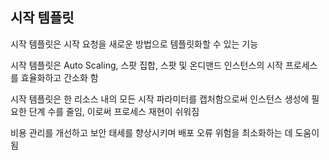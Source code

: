 ## 시작 템플릿
시작 템플릿은 시작 요청을 새로운 방법으로 템플릿화할 수 있는 기능  
  
시작 템플릿은 Auto Scaling, 스팟 집합, 스팟 및 온디맨드 인스턴스의 시작 프로세스를 효율화하고 간소화 함  
  
시작 템플릿은 한 리소스 내의 모든 시작 파라미터를 캡처함으로써 인스턴스 생성에 필요한 단계 수를 줄임, 이로써 프로세스 재현이 쉬워짐  
  
비용 관리를 개선하고 보안 태세를 향상시키며 배포 오류 위험을 최소화하는 데 도움이 됨